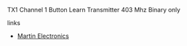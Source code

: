 
TX1 Channel 1 Button Learn Transmitter 403 Mhz Binary only

links
- [Martin Electronics](https://martin-electronics.co.za)